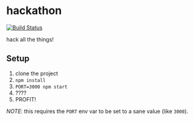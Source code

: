 # hackathon

[![Build Status](https://travis-ci.org/cilindrox/hackathon.svg?branch=master)](https://travis-ci.org/cilindrox/hackathon)

hack all the things!


## Setup

1. clone the project
2. `npm install`
3. `PORT=3000 npm start`
4. ????
5. PROFIT!

*NOTE*: this requires the `PORT` env var to be set to a sane value (like `3000`).
